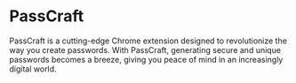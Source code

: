 # PassCraft
PassCraft is a cutting-edge Chrome extension designed to revolutionize the way you create passwords. With PassCraft, generating secure and unique passwords becomes a breeze, giving you peace of mind in an increasingly digital world.
